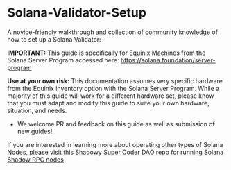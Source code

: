 # Solana-Validator-Setup
A novice-friendly walkthrough and collection of community knowledge of how to set up a Solana Validator:

**IMPORTANT:** This guide is specifically for Equinix Machines from the Solana Server Program accessed here: https://solana.foundation/server-program

**Use at your own risk:** This documentation assumes very specific hardware from the Equinix inventory option with the Solana Server Program. While a majority of this guide will work for a different hardware set, please know that you must adapt and modify this guide to suite your own hardware, situation, and needs.

* We welcome PR and feedback on this guide as well as submission of new guides!   

If you are interested in learning more about operating other types of Solana Nodes, please visit this [Shadowy Super Coder DAO repo for running Solana Shadow RPC nodes](https://github.com/Shadowy-Super-Coder-DAO/Shadow-RPC-Operator/blob/main/START-HERE.md)
